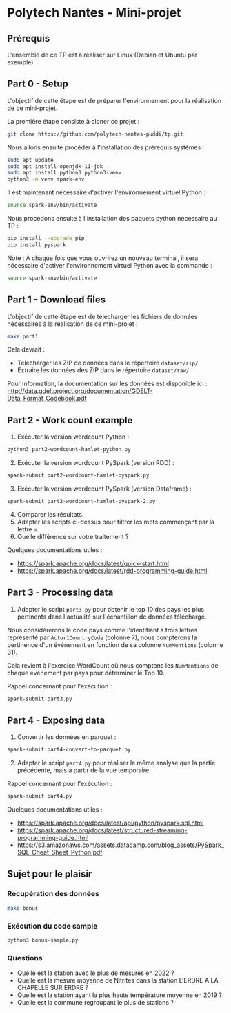 # Polytech Nantes - Mini-projet

## Prérequis

L'ensemble de ce TP est à réaliser sur Linux (Debian et Ubuntu par exemple).

## Part 0 - Setup

L'objectif de cette étape est de préparer l'environnement pour la réalisation de ce mini-projet.

La première étape consiste à cloner ce projet :

```bash
git clone https://github.com/polytech-nantes-puddi/tp.git
```

Nous allons ensuite procéder à l'installation des prérequis systèmes :

```bash
sudo apt update
sudo apt install openjdk-11-jdk
sudo apt install python3 python3-venv
python3 -m venv spark-env
```

Il est maintenant nécessaire d'activer l'environnement virtuel Python :

```bash
source spark-env/bin/activate
```

Nous procédons ensuite à l'installation des paquets python nécessaire au TP :

```bash
pip install --upgrade pip
pip install pyspark
```

Note : À chaque fois que vous ouvrirez un nouveau terminal, il sera nécessaire d'activer l'environnement virtuel Python avec la commande :

```bash
source spark-env/bin/activate
```

## Part 1 - Download files

L'objectif de cette étape est de télécharger les fichiers de données nécessaires à la réalisation de ce mini-projet :


```bash
make part1
```

Cela devrait :

* Télécharger les ZIP de données dans le répertoire `dataset/zip/`
* Extraire les données des ZIP dans le répertoire `dataset/raw/`

Pour information, la documentation sur les données est disponible ici : http://data.gdeltproject.org/documentation/GDELT-Data_Format_Codebook.pdf

## Part 2 - Work count example

1. Exécuter la version wordcount Python :

```bash
python3 part2-wordcount-hamlet-python.py
```

2. Exécuter la version wordcount PySpark (version RDD) :

```bash
spark-submit part2-wordcount-hamlet-pyspark.py
```

3. Exécuter la version wordcount PySpark (version Dataframe) :

```bash
spark-submit part2-wordcount-hamlet-pyspark-2.py
```

4. Comparer les résultats.
5. Adapter les scripts ci-dessus pour filtrer les mots commençant par la lettre `m`.
6. Quelle différence sur votre traitement ?

Quelques documentations utiles :

* https://spark.apache.org/docs/latest/quick-start.html
* https://spark.apache.org/docs/latest/rdd-programming-guide.html

## Part 3 - Processing data

1. Adapter le script `part3.py` pour obtenir le top 10 des pays les plus pertinents dans l'actualité sur l'échantillon de données téléchargé.

Nous considérerons le code pays comme l'identifiant à trois lettres représenté par `Actor1CountryCode` (colonne 7), nous compterons la pertinence d'un événement en fonction de sa colonne `NumMentions` (colonne 31).

Cela revient à l'exercice WordCount où nous comptons les `NumMentions` de chaque événement par pays pour déterminer le Top 10.

Rappel concernant pour l'exécution :

```bash
spark-submit part3.py
```

## Part 4 - Exposing data

1. Convertir les données en parquet :

```bash
spark-submit part4-convert-to-parquet.py
```

2. Adapter le script `part4.py` pour réaliser la même analyse que la partie précédente, mais à partir de la vue temporaire.

Rappel concernant pour l'exécution :

```bash
spark-submit part4.py
```

Quelques documentations utiles :

* https://spark.apache.org/docs/latest/api/python/pyspark.sql.html
* https://spark.apache.org/docs/latest/structured-streaming-programming-guide.html
* https://s3.amazonaws.com/assets.datacamp.com/blog_assets/PySpark_SQL_Cheat_Sheet_Python.pdf

<!--
## Rendu

L'évaluation se portera sur :

1. Le script et le résultat (copie d'écran) de la partie 2
1. Les analyses de la partie 2
1. Le script et le résultat (copie d'écran) de la partie 3
1. Le script et le résultat (copie d'écran) de la partie 4
1. L'analyse technique de la requête `print(spark.sql("SELECT count(1) FROM gdelt").explain())` présente dans le script de la partie 4
1. Une analyse fonctionnelle des données étudiées GDELT sur une problématique identifiée (bonus)

Quelques idées de sujets d'analyse (vous pouvez choisir votre propre sujet) :

* Comparez les religions, les reportages sont-ils biaisés pour certaines religions (voir le paramètre `tone`).
* Quelle influence a eu un pays par rapport à un autre (en termes de comptage pur).
* Top des organisations (voir le paramètre `Actor1KnownGroupCode`) mentionnées par mois.

Pour votre analyse, les données référentielles sur notre échantillon de données sont disponibles ici :

* https://github.com/carrillo/Gdelt/tree/master/resources/staticTables

Toujours pour votre analyse, voici une page concernant les jointures :

* https://luminousmen.com/post/introduction-to-pyspark-join-types

## Format du rendu attendu

* Scripts et code source
* Compte rendu au format PDF -->

## Sujet pour le plaisir

### Récupération des données

```sh
make bonus
```

### Exécution du code sample

```sh
python3 bonus-sample.py
```

### Questions

* Quelle est la station avec le plus de mesures en 2022 ?
* Quelle est la mesure moyenne de Nitrites dans la station L'ERDRE A LA CHAPELLE SUR ERDRE ?
* Quelle est la station ayant la plus haute température moyenne en 2019 ?
* Quelle est la commune regroupant le plus de stations ?
